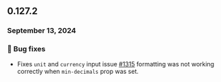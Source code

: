 ## 0.127.2

### September 13, 2024

### 🐛 Bug fixes

- Fixes `unit` and `currency` input issue [#1315](https://github.com/formkit/formkit/issues/1315) formatting was not working correctly when
`min-decimals` prop was set.